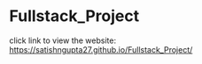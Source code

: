 # Fullstack_Project
click link to view the website:
https://satishngupta27.github.io/Fullstack_Project/
